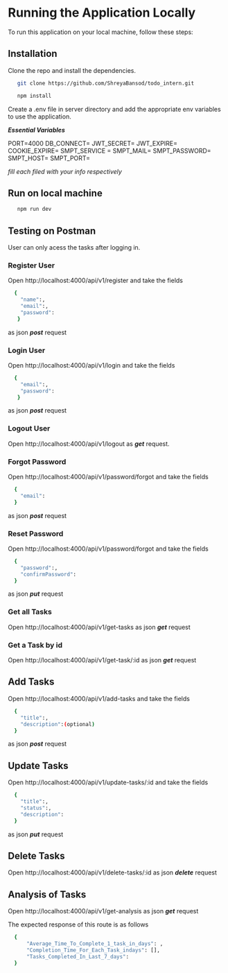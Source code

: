 # Running the Application Locally

To run this application on your local machine, follow these steps:


## Installation

 Clone the repo and install the dependencies.

```bash
   git clone https://github.com/ShreyaBansod/todo_intern.git
``````
```bash   
   npm install 
``````
Create a .env file in server directory and add the appropriate env variables to use the application.            

***Essential Variables***

PORT=4000
DB_CONNECT=
JWT_SECRET=
JWT_EXPIRE=
COOKIE_EXPIRE=
SMPT_SERVICE =
SMPT_MAIL=
SMPT_PASSWORD=
SMPT_HOST=
SMPT_PORT=

_fill each filed with your info respectively_

## Run on local machine
```bash
   npm run dev
``````
## Testing on Postman

User can only acess the tasks after logging in.

### Register User

 Open http://localhost:4000/api/v1/register and take the fields 
 ```bash
   {
     "name":,
     "email":,
     "password":
    }
``````
as json ***post*** request 

###  Login User

 Open http://localhost:4000/api/v1/login and take the fields 
 
 ```bash
   {
     "email":,
     "password":
    }
``````
as json ***post*** request 


### Logout User

 Open http://localhost:4000/api/v1/logout as ***get*** request.


###  Forgot Password

 Open http://localhost:4000/api/v1/password/forgot and take the fields 
 
 ```bash
   {
     "email":
   } 
``````
as json ***post*** request 

###  Reset Password

 Open http://localhost:4000/api/v1/password/forgot and take the fields 
 
 ```bash
   {
     "password":,
     "confirmPassword":
   } 
``````
as json ***put*** request 

###  Get all Tasks

 Open  http://localhost:4000/api/v1/get-tasks as json ***get*** request 

###  Get a Task by id

 Open  http://localhost:4000/api/v1/get-task/:id  as json ***get*** request 

## Add Tasks

Open  http://localhost:4000/api/v1/add-tasks and take the fields 
 
 ```bash
   {
     "title":,
     "description":(optional)
   } 
``````
as json ***post*** request 

## Update Tasks

Open   http://localhost:4000/api/v1/update-tasks/:id and take the fields 
 
 ```bash
   {
     "title":,
     "status":,
     "description":
   } 
``````
as json ***put*** request 


## Delete Tasks

Open   http://localhost:4000/api/v1/delete-tasks/:id 
as json ***delete*** request 


## Analysis of Tasks

Open  http://localhost:4000/api/v1/get-analysis 
as json ***get*** request 

The expected response of this route is as follows


 ```bash
   {
       "Average_Time_To_Complete_1_task_in_days": ,
       "Completion_Time_For_Each_Task_indays": [],
       "Tasks_Completed_In_Last_7_days": 
   } 
``````
